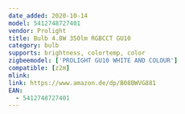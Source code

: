 ```yaml
---
date_added: 2020-10-14
model: 5412748727401
vendor: Prolight
title: Bulb 4.8W 350lm RGBCCT GU10
category: bulb
supports: brightness, colortemp, color
zigbeemodel: ['PROLIGHT GU10 WHITE AND COLOUR']
compatible: [z2m]
mlink: 
link: https://www.amazon.de/dp/B08BWVG881
EAN: 
  - 5412748727401
---
```

